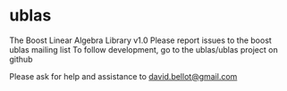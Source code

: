 ublas
=====

The Boost Linear Algebra Library v1.0
Please report issues to the boost ublas mailing list
To follow development, go to the ublas/ublas project on github

Please ask for help and assistance to david.bellot@gmail.com
